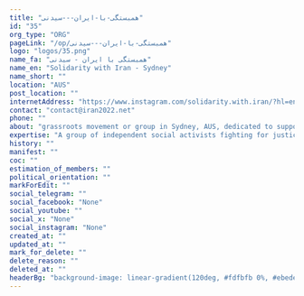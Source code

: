 ```yaml
---
title: "همبستگی-با-ایران---سیدنی"
id: "35"
org_type: "ORG"
pageLink: "/op/همبستگی-با-ایران---سیدنی"
logo: "logos/35.png"
name_fa: "همبستگی با ایران - سیدنی"
name_en: "Solidarity with Iran - Sydney"
name_short: ""
location: "AUS"
post_location: ""
internetAddress: "https://www.instagram.com/solidarity.with.iran/?hl=en"
contact: "contact@iran2022.net"
phone: ""
about: "grassroots movement or group in Sydney, AUS, dedicated to supporting the ongoing protests and human rights struggles in Iran."
expertise: "A group of independent social activists fighting for justice and human rights in Iran"
history: ""
manifest: ""
coc: ""
estimation_of_members: ""
political_orientation: ""
markForEdit: ""
social_telegram: ""
social_facebook: "None"
social_youtube: ""
social_x: "None"
social_instagram: "None"
created_at: ""
updated_at: ""
mark_for_delete: ""
delete_reason: ""
deleted_at: ""
headerBg: "background-image: linear-gradient(120deg, #fdfbfb 0%, #ebedee 100%);"
---
```


